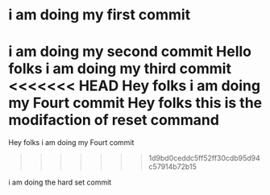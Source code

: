 # i am doing my first commit
i am doing my second commit 
Hello folks i am doing my third commit 
<<<<<<< HEAD
Hey folks i am doing my Fourt commit
 Hey folks this is the modifaction of reset command 
=======
Hey folks i am doing my Fourt commit 
>>>>>>> 1d9bd0ceddc5ff52ff30cdb95d94c57914b72b15

i am doing the hard set commit
